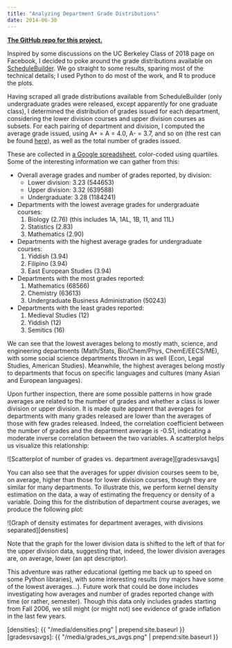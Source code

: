 ```yaml
---
title: "Analyzing Department Grade Distributions"
date: 2014-06-30
---
```


**[The GitHub repo for this project.](https://github.com/rskwan/ucbgrades)**

Inspired by some discussions on the UC Berkeley Class of 2018 page on Facebook, I decided to poke around the grade distributions available on [ScheduleBuilder](https://schedulebuilder.berkeley.edu/). We go straight to some results, sparing most of the technical details; I used Python to do most of the work, and R to produce the plots.

Having scraped all grade distributions available from ScheduleBuilder (only undergraduate grades were released, except apparently for one graduate class), I determined the distribution of grades issued for each department, considering the lower division courses and upper division courses as subsets. For each pairing of department and division, I computed the average grade issued, using A+ = A = 4.0, A- = 3.7, and so on (the rest can be found [here](http://academicservices.berkeley.edu/advising/gpa/)), as well as the total number of grades issued.

These are collected in [a Google spreadsheet](https://docs.google.com/spreadsheets/d/1ldpJAWT428Pxc7cnnarC6n_KAs7YYVgjR4EZz2dCScE/pubhtml), color-coded using quartiles. Some of the interesting information we can gather from this:

* Overall average grades and number of grades reported, by division:
    * Lower division: 3.23 (544653)
    * Upper division: 3.32 (639588)
    * Undergraduate: 3.28 (1184241)
* Departments with the lowest average grades for undergraduate courses:
    1. Biology (2.76) (this includes 1A, 1AL, 1B, 11, and 11L)
    2. Statistics (2.83)
    3. Mathematics (2.90)
* Departments with the highest average grades for undergraduate courses:
    1. Yiddish (3.94)
    2. Filipino (3.94)
    3. East European Studies (3.94)
* Departments with the most grades reported:
    1. Mathematics (68566)
    2. Chemistry (63613)
    3. Undergraduate Business Administration (50243)
* Departments with the least grades reported:
    1. Medieval Studies (12)
    2. Yiddish (12)
    3. Semitics (16)

We can see that the lowest averages belong to mostly math, science, and engineering departments (Math/Stats, Bio/Chem/Phys, ChemE/EECS/ME), with some social science departments thrown in as well (Econ, Legal Studies, American Studies). Meanwhile, the highest averages belong mostly to departments that focus on specific languages and cultures (many Asian and European languages).

Upon further inspection, there are some possible patterns in how grade averages are related to the number of grades and whether a class is lower division or upper division. It is made quite apparent that averages for departments with many grades released are lower than the averages of those with few grades released. Indeed, the correlation coefficient between the number of grades and the department average is -0.51, indicating a moderate inverse correlation between the two variables. A scatterplot helps us visualize this relationship:

![Scatterplot of number of grades vs. department average][gradesvsavgs]

You can also see that the averages for upper division courses seem to be, on average, higher than those for lower division courses, though they are similar for many departments. To illustrate this, we perform kernel density estimation on the data, a way of estimating the frequency or density of a variable. Doing this for the distribution of department course averages, we produce the following plot:

![Graph of density estimates for department averages, with divisions separated][densities]

Note that the graph for the lower division data is shifted to the left of that for the upper division data, suggesting that, indeed, the lower division averages are, on average, lower (an apt descriptor).

This adventure was rather educational (getting me back up to speed on some Python libraries), with some interesting results (my majors have some of the lowest averages...). Future work that could be done includes investigating how averages and number of grades reported change with time (or rather, semester). Though this data only includes grades starting from Fall 2006, we still might (or might not) see evidence of grade inflation in the last few years.

[densities]: {{ "/media/densities.png" | prepend:site.baseurl }}
[gradesvsavgs]: {{ "/media/grades_vs_avgs.png" | prepend:site.baseurl }}
